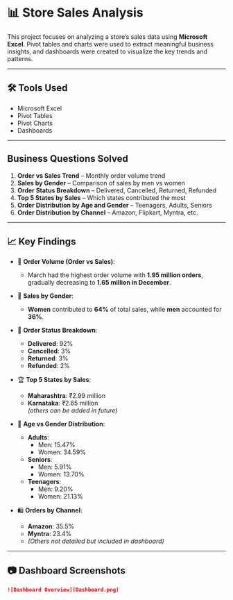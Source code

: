 # 📊 Store Sales Analysis

This project focuses on analyzing a store’s sales data using **Microsoft Excel**. Pivot tables and charts were used to extract meaningful business insights, and dashboards were created to visualize the key trends and patterns.

---

## 🛠️ Tools Used
- Microsoft Excel
- Pivot Tables
- Pivot Charts
- Dashboards

---

##  Business Questions Solved

1. **Order vs Sales Trend** – Monthly order volume trend
2. **Sales by Gender** – Comparison of sales by men vs women
3. **Order Status Breakdown** – Delivered, Cancelled, Returned, Refunded
4. **Top 5 States by Sales** – Which states contributed the most
5. **Order Distribution by Age and Gender** – Teenagers, Adults, Seniors
6. **Order Distribution by Channel** – Amazon, Flipkart, Myntra, etc.

---

## 📈 Key Findings

- 📅 **Order Volume (Order vs Sales)**:  
  - March had the highest order volume with **1.95 million orders**, gradually decreasing to **1.65 million in December**.

- 🚻 **Sales by Gender**:  
  - **Women** contributed to **64%** of total sales, while **men** accounted for **36%**.

- 🚚 **Order Status Breakdown**:
  - **Delivered**: 92%  
  - **Cancelled**: 3%  
  - **Returned**: 3%  
  - **Refunded**: 2%

- 🏆 **Top 5 States by Sales**:
  - **Maharashtra**: ₹2.99 million  
  - **Karnataka**: ₹2.65 million  
  *(others can be added in future)*

- 👥 **Age vs Gender Distribution**:
  - **Adults**:
    - Men: 15.47%
    - Women: 34.59%
  - **Seniors**:
    - Men: 5.91%
    - Women: 13.70%
  - **Teenagers**:
    - Men: 9.20%
    - Women: 21.13%

- 🛍️ **Orders by Channel**:
  - **Amazon**: 35.5%
  - **Myntra**: 23.4%
  - *(Others not detailed but included in dashboard)*

---

## 📷 Dashboard Screenshots
> 

```markdown
![Dashboard Overview](Dashboard.png)
